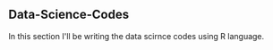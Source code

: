 ## Data-Science-Codes ##    

In this section I'll be writing the data scirnce codes using R language.      

 
 
 
 
